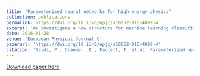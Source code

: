 ```yaml
---
title: "Parameterized neural networks for high-energy physics"
collection: publications
permalink: https://doi.org/10.1140/epjc/s10052-016-4099-4
excerpt: 'We investigate a new structure for machine learning classifiers built with neural networks and applied to problems in high-energy physics by expanding the inputs to include not only measured features but also physics parameters.'
date: 2016-01-28
venue: 'European Physical Journal C'
paperurl: 'https://doi.org/10.1140/epjc/s10052-016-4099-4'
citation: 'Baldi, P., Cranmer, K., Faucett, T. et al. Parameterized neural networks for high-energy physics. Eur. Phys. J. C 76, 235 (2016)'
---
```

<!-- This paper is about the number 1. The number 2 is left for future work. -->

[Download paper here](https://taylorfaucett.github.io/files/parameterized.pdf)

<!-- Recommended citation: Your Name, You. (2009). "Paper Title Number 1." <i>Journal 1</i>. 1(1). -->